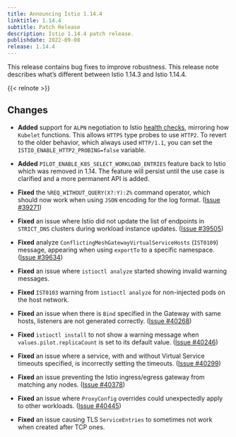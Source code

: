 ```yaml
---
title: Announcing Istio 1.14.4
linktitle: 1.14.4
subtitle: Patch Release
description: Istio 1.14.4 patch release.
publishdate: 2022-09-08
release: 1.14.4
---
```


This release contains bug fixes to improve robustness.
This release note describes what’s different between Istio 1.14.3 and Istio 1.14.4.

{{< relnote >}}

## Changes

- **Added** support for `ALPN` negotiation to Istio [health checks](/docs/ops/configuration/mesh/app-health-check/), mirroring
how `Kubelet` functions. This allows `HTTPS` type probes to use `HTTP2`. To revert to the older behavior,
which always used `HTTP/1.1`, you can set the `ISTIO_ENABLE_HTTP2_PROBING=false` variable.

- **Added** `PILOT_ENABLE_K8S_SELECT_WORKLOAD_ENTRIES` feature back to Istio which was removed in 1.14.
The feature will persist until the use case is clarified and a more permanent API is added.

- **Fixed** the `%REQ_WITHOUT_QUERY(X?:Y):Z%` command operator, which should now work when using `JSON` encoding
for the log format. ([Issue #39271](https://github.com/istio/istio/issues/39271))

- **Fixed** an issue where Istio did not update the list of endpoints in `STRICT_DNS` clusters
during workload instance updates. ([Issue #39505](https://github.com/istio/istio/issues/39505))

- **Fixed** analyze `ConflictingMeshGatewayVirtualServiceHosts` (`IST0109`) message,
appearing when using `exportTo` to a specific namespace. ([Issue #39634](https://github.com/istio/istio/issues/39634))

- **Fixed** an issue where `istioctl analyze` started showing invalid warning messages.

- **Fixed** `IST0103` warning from `istioctl analyze` for non-injected pods on the host network.

- **Fixed** an issue when there is `Bind` specified in the Gateway with same hosts,
listeners are not generated correctly. ([Issue #40268](https://github.com/istio/istio/issues/40268))

- **Fixed** `istioctl install` to not show a warning message when `values.pilot.replicaCount` is set
to its default value. ([Issue #40246](https://github.com/istio/istio/issues/40246))

- **Fixed** an issue where a service, with and without Virtual Service timeouts specified,
is incorrectly setting the timeouts.  ([Issue #40299](https://github.com/istio/istio/issues/40299))

- **Fixed** an issue preventing the Istio ingress/egress gateway from matching any nodes. ([Issue #40378](https://github.com/istio/istio/issues/40378))

- **Fixed** an issue where `ProxyConfig` overrides could unexpectedly apply to other workloads.
  ([Issue #40445](https://github.com/istio/istio/issues/40445))

- **Fixed** an issue causing TLS `ServiceEntries` to sometimes not work when created after TCP ones.
